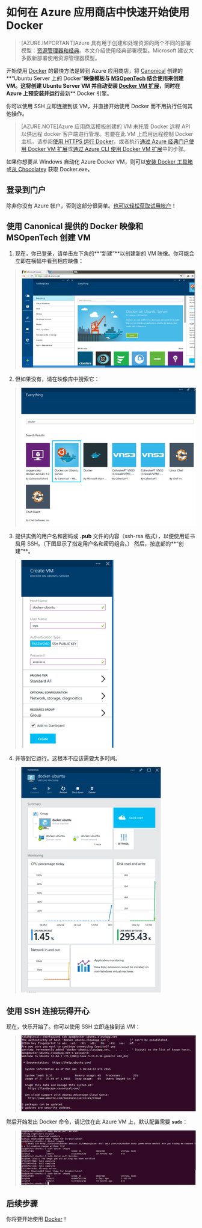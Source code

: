 <properties
	pageTitle="如何快速将 Docker 用于 Ubuntu-Docker VM 映像"
	description="介绍并演示如何在几分钟内直接从 Azure 映像库“使用 Ubuntu Server 上的 Docker”"
	services="virtual-machines-linux"
	documentationCenter=""
	authors="squillace"
	manager="timlt"
	editor="tysonn"
	tags="azure-service-management"/>

<tags
	ms.service="virtual-machines-linux"
	ms.date="01/04/2016"
	wacn.date=""/>

# 如何在 Azure 应用商店中快速开始使用 Docker

> [AZURE.IMPORTANT]Azure 具有用于创建和处理资源的两个不同的部署模型：[资源管理器和经典](/documentation/articles/resource-manager-deployment-model)。本文介绍使用经典部署模型。Microsoft 建议大多数新部署使用资源管理器模型。
 

开始使用 [Docker] 的最快方法是转到 Azure 应用商店，将 [Canonical] 创建的**“Ubuntu Server 上的 Docker”**映像模板与 [MSOpenTech] 结合使用来创建 VM。这将创建 Ubuntu Server VM 并自动安装 [Docker VM 扩展](/documentation/articles/virtual-machines-docker-linux-dockerextension)，同时在 Azure 上预安装并运行**最新** Docker 引擎。

你可以使用 SSH 立即连接到该 VM，并直接开始使用 Docker 而不用执行任何其他操作。

> [AZURE.NOTE]Azure 应用商店模板创建的 VM 未托管 Docker 远程 API 以供远程 docker 客户端进行管理。若要在此 VM 上启用远程控制 Docker 主机，请参阅[使用 HTTPS 运行 Docker](https://docs.docker.com/articles/https/)，或者执行[通过 Azure 经典门户使用 Docker VM 扩展](/documentation/articles/virtual-machines-linux-classic-portal-use-docker)或[通过 Azure CLI 使用 Docker VM 扩展](/documentation/articles/virtual-machines-linux-classic-cli-use-docker)中的步骤。
<!-- -->
如果你想要从 Windows 自动化 Azure Docker VM，则可以[安装 Docker 工具箱](https://docs.docker.com/installation/windows/)或[从 Chocolatey](https://chocolatey.org/packages/docker) 获取 Docker.exe。

## 登录到门户

除非你没有 Azure 帐户，否则这部分很简单。[也可以轻松获取试用帐户](/pricing/1rmb-trial/)！

## 使用 Canonical 提供的 Docker 映像和 MSOpenTech 创建 VM

1. 现在，你已登录，请单击左下角的**“新建”**以创建新的 VM 映像。你可能会立即在横幅中看到相应映像：

> ![在横幅中选择 Docker Ubuntu 映像](./media/virtual-machines-linux-classic-docker-quickstart/CreateNewDockerBanner.png)

2. 但如果没有，请在映像库中搜索它：

> ![在映像库中找到该映像](./media/virtual-machines-linux-classic-docker-quickstart/DockerOnUbuntuServerMSOpenTech.png)

3. 提供实例的用户名和密码或 **.pub** 文件的内容（ssh-rsa 格式），以便使用证书启用 SSH。（下图显示了指定用户名和密码组合。） 然后，按底部的**“创建”**。

> ![配置 VM 实例](./media/virtual-machines-linux-classic-docker-quickstart/CreateVMDockerUbuntuPwd.png)

4. 并等到它运行。这根本不应该需要太多时间。

> ![在门户中运行的 Docker 映像](./media/virtual-machines-linux-classic-docker-quickstart/DockerUbuntuRunning.png)

## 使用 SSH 连接玩得开心

现在，快乐开始了。你可以使用 SSH 立即连接到该 VM：

> ![使用 SSH 进行连接](./media/virtual-machines-linux-classic-docker-quickstart/SSHToDockerUbuntu.png)

然后开始发出 Docker 命令，请记住在此 Azure VM 上，默认配置需要 **`sudo`**：

> ![提取映像](./media/virtual-machines-linux-classic-docker-quickstart/DockerPullSmallImages.png)

<!--Every topic should have next steps and links to the next logical set of content to keep the customer engaged-->
## 后续步骤

你将要开始使用 [Docker]！

<!--Anchors-->
[Log on to the Portal]: #logon
[Create a VM with the Docker Image from Canonical and MSOpenTech]: #createvm
[Connect with SSH and Have Fun]: #havingfun
[Next steps]: #next-steps


[Docker]: https://www.docker.com/
[BusyBox]: http://zh.wikipedia.org/wiki/BusyBox
[Docker scratch image]: https://docs.docker.com/articles/baseimages/#creating-a-simple-base-image-using-scratch
[Canonical]: http://www.canonical.com/
[MSOpenTech]: http://msopentech.com/
 

<!---HONumber=Mooncake_1221_2015-->